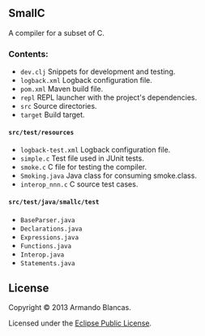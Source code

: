 ## SmallC

A compiler for a subset of C.

### Contents:

* `dev.clj` Snippets for development and testing.
* `logback.xml` Logback configuration file.
* `pom.xml` Maven build file.
* `repl` REPL launcher with the project's dependencies.
* `src` Source directories.
* `target` Build target.

#### `src/test/resources`

* `logback-test.xml` Logback configuration file.
* `simple.c` Test file used in JUnit tests.
* `smoke.c` C file for testing the compiler.
* `Smoking.java` Java class for consuming smoke.class.
* `interop_nnn.c` C source test cases.

#### `src/test/java/smallc/test`

* `BaseParser.java`
* `Declarations.java`
* `Expressions.java`
* `Functions.java`
* `Interop.java`
* `Statements.java`

## License

Copyright © 2013 Armando Blancas.

Licensed under the [Eclipse Public License](http://www.eclipse.org/legal/epl-v10.html).
